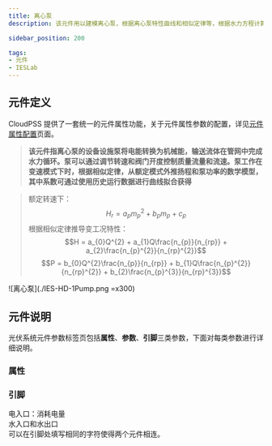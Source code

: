 ```yaml
---
title: 离心泵
description: 该元件用以建模离心泵，根据离心泵特性曲线和相似定律等，根据水力方程计算离心水里测试和泵功率。

sidebar_position: 200

tags: 
- 元件
- IESLab
---
```


## 元件定义

CloudPSS 提供了一套统一的元件属性功能，关于元件属性参数的配置，详见[元件属性配置](/docs/docs/software/xstudio/simstudio/basic/moduleEncapsulation/index.md)页面。

> **该元件指离心泵的设备设施泵将电能转换为机械能，输送流体在管网中完成水力循环。泵可以通过调节转速和阀门开度控制质量流量和流速。泵工作在变速模式下时，根据相似定律，从额定模式外推扬程和泵功率的数学模型，其中系数可通过使用历史运行数据进行曲线拟合获得**

> 额定转速下：
> $$H_{r} = a_{p}m_{p}^{2} + b_{p}m_{p} + c_{p}$$
> 根据相似定律推导变工况特性：
> $$H = a_{0}Q^{2} + a_{1}Q\frac{n_{p}}{n_{rp}} + a_{2}\frac{n_{p}^{2}}{n_{rp}^{2}}$$
> $$P = b_{0}Q^{2}\frac{n_{p}}{n_{rp}} + b_{1}Q\frac{n_{p}^{2}}{n_{rp}^{2}} + b_{2}\frac{n_{p}^{3}}{n_{rp}^{3}}$$

![离心泵](./IES-HD-1Pump.png =x300)

## 元件说明

光伏系统元件参数标签页包括**属性**、**参数**、**引脚**三类参数，下面对每类参数进行详细说明。

### 属性


### 引脚
电入口：消耗电量  
水入口和水出口  
可以在引脚处填写相同的字符使得两个元件相连。

